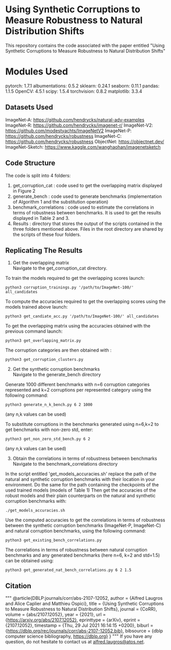 # Using Synthetic Corruptions to Measure Robustness to Natural Distribution Shifts
This repository contains the code associated with the paper entitled "Using Synthetic Corruptions to Measure Robustness to Natural Distribution Shifts"

# Modules Used
pytorch: 1.7.1
albumentations: 0.5.2
sklearn: 0.24.1
seaborn: 0.11.1
pandas: 1.1.5
OpenCV: 4.5.1
scipy: 1.5.4
torchvision: 0.8.2
matplotlib: 3.3.4

## Datasets Used
ImageNet-A: https://github.com/hendrycks/natural-adv-examples
ImageNet-R: https://github.com/hendrycks/imagenet-r/
ImageNet-V2: https://github.com/modestyachts/ImageNetV2
ImageNet-P: https://github.com/hendrycks/robustness
ImageNet-C: https://github.com/hendrycks/robustness
ObjectNet: https://objectnet.dev/
ImageNet-Sketch: https://www.kaggle.com/wanghaohan/imagenetsketch

## Code Structure
The code is split into 4 folders:
1) get_corruption_cat : code used to get the overlapping matrix displayed in Figure 2
2) generate_bench : code used to generate benchmarks (implementation of Algorithm 1 and the substitution operation)
3) benchmark_correlations : code used to estimate the correlations in terms of robustness between benchmarks. It is used to get the results displayed in Table 2 and 3.
4) Results : directory that stores the output of the scripts contained in the three folders mentioned above.
Files in the root directory are shared by the scripts of these four folders.

## Replicating The Results

1) Get the overlapping matrix <br/>
Navigate to the get_corruption_cat directory.

To train the models required to get the overlapping scores launch:
```
python3 corruption_trainings.py '/path/to/ImageNet-100/' all_candidates
```

To compute the accuracies required to get the overlapping scores using the models trained above launch:
```
python3 get_candiate_acc.py '/path/to/ImageNet-100/' all_candidates
```

To get the overlapping matrix using the accuracies obtained with the previous command launch:
```
python3 get_overlapping_matrix.py
```

The corruption categories are then obtained with :
```
python3 get_corruption_clusters.py
```


2) Get the synthetic corruption benchmarks <br/>
Navigate to the generate_bench directory

Generate 1000 different benchmarks with n=6 corruption categories represented and k=2 corruptions per represented category using the following command:
```
python3 generate_n_k_bench.py 6 2 1000
```
(any n,k values can be used)

To substitute corruptions in the benchmarks generated using n=6,k=2 to get benchmarks with non-zero std, enter:
```
python3 get_non_zero_std_bench.py 6 2
```
(any n,k values can be used)

3) Obtain the correlations in terms of robustness between benchmarks <br/>
Navigate to the benchmark_correlations directory

In the script entitled 'get_models_accuracies.sh' replace the path of the natural and synthetic corruption benchmarks with their location in your environment.
Do the same for the path containing the checkpoints of the used trained models (models of Table 1)
Then get the accuracies of the robust models and their plain counterparts on the natural and synthetic corruption benchmarks with:
```
./get_models_accuracies.sh
```

Use the computed accuracies to get the correlations in terms of robustness between the synthetic corruption benchmarks (ImageNet-P, ImageNet-C) and natural corruption benchmarks, using the following command:
```
python3 get_existing_bench_correlations.py
```

The correlations in terms of robustness between natural corruption benchmarks and any generated benchmarks (here n=6, k=2 and std=1.5) can be obtained using:
```
python3 get_generated_nat_bench_correlations.py 6 2 1.5
```

## Citation
"""
@article{DBLP:journals/corr/abs-2107-12052,
  author    = {Alfred Laugros and
               Alice Caplier and
               Matthieu Ospici},
  title     = {Using Synthetic Corruptions to Measure Robustness to Natural Distribution
               Shifts},
  journal   = {CoRR},
  volume    = {abs/2107.12052},
  year      = {2021},
  url       = {https://arxiv.org/abs/2107.12052},
  eprinttype = {arXiv},
  eprint    = {2107.12052},
  timestamp = {Thu, 29 Jul 2021 16:14:15 +0200},
  biburl    = {https://dblp.org/rec/journals/corr/abs-2107-12052.bib},
  bibsource = {dblp computer science bibliography, https://dblp.org}
}
"""
If you have any question, do not hesitate to contact us at alfred.laugros@atos.net.<br/>
